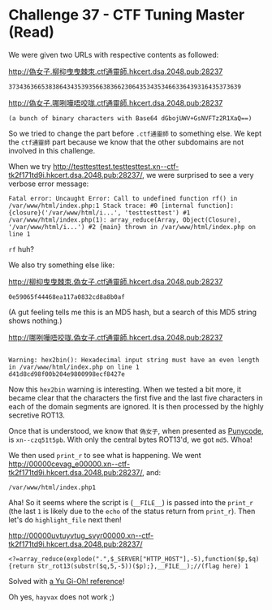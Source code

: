 # Challenge 37 - CTF Tuning Master (Read)

We were given two URLs with respective contents as followed:

http://偽女子.柳枊曳曳棘朿.ctf通靈師.hkcert.dsa.2048.pub:28237

```
3734363665383864343539356638366230643534353466336439316435373639
```

http://偽女子.哪咧嘩唔咬哤.ctf通靈師.hkcert.dsa.2048.pub:28237

```
(a bunch of binary characters with Base64 dGbojUWV+GsNVFTz2R1XaQ==)
```

So we tried to change the part before `.ctf通靈師` to something else. We kept the `ctf通靈師` part because we know that the other subdomains are not involved in this challenge.

When we try http://testtesttest.testtesttest.xn--ctf-tk2f171td9i.hkcert.dsa.2048.pub:28237/, we were surprised to see a very verbose error message:

```
Fatal error: Uncaught Error: Call to undefined function rf() in /var/www/html/index.php:1 Stack trace: #0 [internal function]: {closure}('/var/www/html/i...', 'testtesttest') #1 /var/www/html/index.php(1): array_reduce(Array, Object(Closure), '/var/www/html/i...') #2 {main} thrown in /var/www/html/index.php on line 1
```

`rf` huh?

We also try something else like:

http://柳枊曳曳棘朿.偽女子.ctf通靈師.hkcert.dsa.2048.pub:28237

```
0e59065f44468ea117a0832cd8a8b0af
```

(A gut feeling tells me this is an MD5 hash, but a search of this MD5 string shows nothing.)


http://哪咧嘩唔咬哤.偽女子.ctf通靈師.hkcert.dsa.2048.pub:28237
```

Warning: hex2bin(): Hexadecimal input string must have an even length in /var/www/html/index.php on line 1
d41d8cd98f00b204e9800998ecf8427e
```

Now this `hex2bin` warning is interesting. When we tested a bit more, it became clear that the characters the first five and the last five characters in each of the domain segments are ignored. It is then processed by the highly secretive ROT13.

Once that is understood, we know that `偽女子`, when presented as [Punycode](https://en.wikipedia.org/wiki/Punycode), is `xn--czq51t5pb`. With only the central bytes ROT13'd, we got `md5`. Whoa!

We then used `print_r` to see what is happening. We went http://00000cevag_e00000.xn--ctf-tk2f171td9i.hkcert.dsa.2048.pub:28237/, and:

```
/var/www/html/index.php1
```

Aha! So it seems where the script is (`__FILE__`) is passed into the `print_r` (the last `1` is likely due to the `echo` of the status return from `print_r`). Then let's do `highlight_file` next then!

http://00000uvtuyvtug_svyr00000.xn--ctf-tk2f171td9i.hkcert.dsa.2048.pub:28237/

```
<?=array_reduce(explode(".",$_SERVER["HTTP_HOST"],-5),function($p,$q){return str_rot13(substr($q,5,-5))($p);},__FILE__);//(flag here) 1
```

Solved with [a Yu Gi-Oh! reference](https://dic.nicovideo.jp/a/ha%E2%98%86na%E2%98%86se)!

Oh yes, `hayvax` does not work ;)
